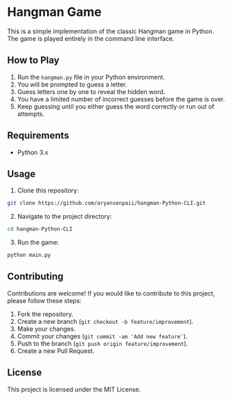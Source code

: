 # Hangman Game

This is a simple implementation of the classic Hangman game in Python. The game is played entirely in the command line interface.

## How to Play

1. Run the `hangman.py` file in your Python environment.
2. You will be prompted to guess a letter.
3. Guess letters one by one to reveal the hidden word.
4. You have a limited number of incorrect guesses before the game is over.
5. Keep guessing until you either guess the word correctly or run out of attempts.

## Requirements

- Python 3.x

## Usage

1. Clone this repository:

```bash
git clone https://github.com/aryansenpaii/hangman-Python-CLI.git
```

2. Navigate to the project directory:

```bash
cd hangman-Python-CLI
```

3. Run the game:

```bash
python main.py
```

## Contributing

Contributions are welcome! If you would like to contribute to this project, please follow these steps:

1. Fork the repository.
2. Create a new branch (`git checkout -b feature/improvement`).
3. Make your changes.
4. Commit your changes (`git commit -am 'Add new feature'`).
5. Push to the branch (`git push origin feature/improvement`).
6. Create a new Pull Request.

## License

This project is licensed under the MIT License.


